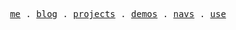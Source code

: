 <p align="center">
  <samp>
    <a href="https://ryanuo.cc">me</a> .
    <a href="https://ryanuo.cc/posts">blog</a> .
    <a href="https://www.ryanuo.cc/projects">projects</a> .
    <a href="https://www.ryanuo.cc/demos">demos</a> .
    <a href="https://www.ryanuo.cc/navs">navs</a> .
    <a href="https://github.com/ryanuo/ryanuo/blob/master/use.md">use</a>
  </samp>
</p>

<!-- <p align="right"><img src="https://views.whatilearened.today/views/github/Rr210/Rr210.svg?cache=remove"/></p>
 -->
